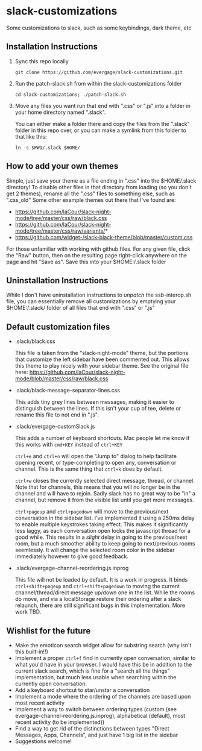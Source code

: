 # slack-customizations
Some customizations to slack, such as some keybindings, dark theme, etc

## Installation Instructions
1. Sync this repo locally

    `git clone https://github.com/evergage/slack-customizations.git`
2. Run the patch-slack.sh from within the slack-customizations folder

    `cd slack-customizations; ./patch-slack.sh`
3. Move any files you want run that end with ".css" or ".js" into a folder in your home directory named ".slack".

    You can either make a folder there and copy the files from the ".slack" folder in this repo over, or you can make a symlink from this folder to that like this:
    
    `ln -s $PWD/.slack $HOME/`

## How to add your own themes
Simple, just save your theme as a file ending in ".css" into the $HOME/.slack directory!  To disable other files in that directory from loading (so you don't get 2 themes), rename all the ".css" files to something else, such as ".css_old"
Some other example themes out there that I've found are:
- https://github.com/laCour/slack-night-mode/tree/master/css/raw/black.css
- https://github.com/laCour/slack-night-mode/tree/master/css/raw/variants/*
- https://github.com/widget-/slack-black-theme/blob/master/custom.css

For those unfamiliar with working with github files.  For any given file, click the "Raw" button, then on the resulting page right-click anywhere on the page and hit "Save as".  Save this into your $HOME:/.slack folder

## Uninstallation Instructions

While I don't have uninstallation instructions to *unpatch* the ssb-interop.sh file, you can essentially remove all customizations by emptying your $HOME:/.slack/ folder of all files that end with ".css" or ".js"

## Default customization files

- .slack/black.css

    This file is taken from the "slack-night-mode" theme, but the portions that customize the left sidebar have been commented out.  This allows this theme to play nicely with your sidebar theme.  See the original file here: https://github.com/laCour/slack-night-mode/blob/master/css/raw/black.css

- .slack/black-message-separator-lines.css

    This adds tiny grey lines between messages, making it easier to distinguish between the lines.  If this isn't your cup of tee, delete or rename this file to not end in ".js".

- .slack/evergage-customSlack.js

    This adds a number of keyboard shortcuts.  Mac people let me know if this works with `cmd+KEY` instead of `ctrl+KEY`

    `ctrl+e` and `ctrl+n` will open the "Jump to" dialog to help facilitate opening recent, or type-completing to open any, conversation or channel.  This is the same thing that `ctrl+k` does by default.

    `ctrl+w` closes the currently selected direct message, thread, or channel.  Note that for channels, this means that you will no longer be in the channel and will have to rejoin.  Sadly slack has no great way to be "in" a channel, but remove it from the visible list until you get more messages.

    `ctrl+pageup` and `ctrl+pagedown` will move to the previous/next conversation in the sidebar list.  I've implemented it using a 250ms delay to enable multiple keystrokes taking effect.  This makes it significantly less laggy, as each conversation open locks the javascript thread for a good while.  This results in a *slight* delay in going to the previous/next room, but a much smoother ability to keep going to next/previous rooms seemlessly.  It will change the selected room color in the sidebar immediatelly however to give good feedback.

- .slack/evergage-channel-reordering.js.inprog

    This file will not be loaded by default.  It is a work in progress.  It binds `ctrl+shift+pageup` and `ctrl+shift+pagedown` to moving the current channel/thread/direct message up/down one in the list.  While the rooms do move, and via a localStorage restore their ordering after a slack relaunch, there are still significant bugs in this implementation.  More work TBD.

## Wishlist for the future

- Make the emoticon search widget allow for substring search (why isn't this built-in!!)
- Implement a proper `ctrl+f` find in currently open conversation, similar to what you'd have in your browser.  I would have this be in addition to the current slack search, which is fine for a "search all the things" implementation, but much less usable when searching within the currently open conversation.
- Add a keyboard shortcut to star/unstar a conversation
- Implement a mode where the ordering of the channels are based upon most recent activity
- Implement a way to switch between ordering types (custom (see evergage-channel-reordering.js.inprog), alphabetical (default), most recent activity (to be implemented))
- Find a way to get rid of the distinctions between types "Direct Messages, Apps, Channels", and just have 1 big list in the sidebar
- Suggestions welcome!
